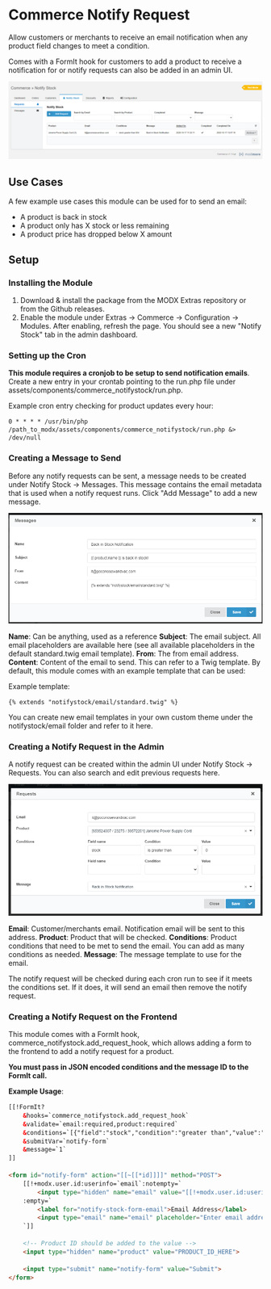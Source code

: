 # Commerce Notify Request

Allow customers or merchants to receive an email notification when any product field changes to meet a condition.

Comes with a FormIt hook for customers to add a product to receive a notification for or notify requests can also be added in an admin UI.

![Admin UI](docs/admin-ui.png)

## Use Cases

A few example use cases this module can be used for to send an email:

- A product is back in stock
- A product only has X stock or less remaining
- A product price has dropped below X amount

## Setup

### Installing the Module

1. Download & install the package from the MODX Extras repository or from the Github releases.
2. Enable the module under Extras -> Commerce -> Configuration -> Modules. After enabling, refresh the page. You should see a new "Notify Stock" tab in the admin dashboard.

### Setting up the Cron

**This module requires a cronjob to be setup to send notification emails**. Create a new entry in your crontab pointing to the run.php file under assets/components/commerce_notifystock/run.php.

Example cron entry checking for product updates every hour:

```
0 * * * * /usr/bin/php /path_to_modx/assets/components/commerce_notifystock/run.php &> /dev/null
```

### Creating a Message to Send

Before any notify requests can be sent, a message needs to be created under Notify Stock -> Messages. This message contains the email metadata that is used when a notify request runs. Click "Add Message" to add a new message.

![New Message](docs/new-message.png)

**Name**: Can be anything, used as a reference
**Subject**: The email subject. All email placeholders are available here (see all available placeholders in the default standard.twig email template).
**From**: The from email address.
**Content**: Content of the email to send. This can refer to a Twig template. By default, this module comes with an example template that can be used:

Example template:
```twig
{% extends "notifystock/email/standard.twig" %}
``` 

You can create new email templates in your own custom theme under the notifystock/email folder and refer to it here.

### Creating a Notify Request in the Admin

A notify request can be created within the admin UI under Notify Stock -> Requests. You can also search and edit previous requests here.

![New Request](docs/new-request.png)

**Email**: Customer/merchants email. Notification email will be sent to this address.
**Product**: Product that will be checked.
**Conditions**: Product conditions that need to be met to send the email. You can add as many conditions as needed.
**Message**: The message template to use for the email.

The notify request will be checked during each cron run to see if it meets the conditions set. If it does, it will send an email then remove the notify request.

### Creating a Notify Request on the Frontend

This module comes with a FormIt hook, commerce_notifystock.add_request_hook, which allows adding a form to the frontend to add a notify request for a product.

**You must pass in JSON encoded conditions and the message ID to the FormIt call.**

**Example Usage**:

```html
[[!FormIt?
    &hooks=`commerce_notifystock.add_request_hook`
    &validate=`email:required,product:required`
    &conditions=`[{"field":"stock","condition":"greater than","value":"0"}]`
    &submitVar=`notify-form`
    &message=`1`
]]

<form id="notify-form" action="[[~[[*id]]]]" method="POST">
    [[!+modx.user.id:userinfo=`email`:notempty=`
        <input type="hidden" name="email" value="[[!+modx.user.id:userinfo=`email`]]">`
    :empty=`
        <label for="notify-stock-form-email">Email Address</label>
        <input type="email" name="email" placeholder="Enter email address">
    `]]
    
    <!-- Product ID should be added to the value -->
    <input type="hidden" name="product" value="PRODUCT_ID_HERE">
         
    <input type="submit" name="notify-form" value="Submit">
</form>
```
